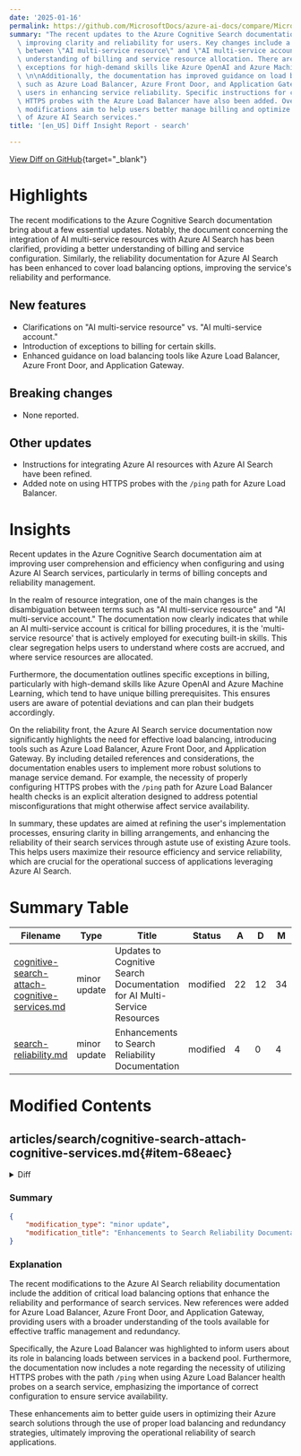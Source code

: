 ```yaml
---
date: '2025-01-16'
permalink: https://github.com/MicrosoftDocs/azure-ai-docs/compare/MicrosoftDocs:85d0a58...MicrosoftDocs:f3626a8
summary: "The recent updates to the Azure Cognitive Search documentation focus on\
  \ improving clarity and reliability for users. Key changes include a clearer distinction\
  \ between \"AI multi-service resource\" and \"AI multi-service account\" to enhance\
  \ understanding of billing and service resource allocation. There are also new billing\
  \ exceptions for high-demand skills like Azure OpenAI and Azure Machine Learning.\
  \ \n\nAdditionally, the documentation has improved guidance on load balancing tools\
  \ such as Azure Load Balancer, Azure Front Door, and Application Gateway to aid\
  \ users in enhancing service reliability. Specific instructions for configuring\
  \ HTTPS probes with the Azure Load Balancer have also been added. Overall, these\
  \ modifications aim to help users better manage billing and optimize the performance\
  \ of Azure AI Search services."
title: '[en_US] Diff Insight Report - search'

---
```


[View Diff on GitHub](https://github.com/MicrosoftDocs/azure-ai-docs/compare/MicrosoftDocs:85d0a58...MicrosoftDocs:f3626a8){target="_blank"}

# Highlights

The recent modifications to the Azure Cognitive Search documentation bring about a few essential updates. Notably, the document concerning the integration of AI multi-service resources with Azure AI Search has been clarified, providing a better understanding of billing and service configuration. Similarly, the reliability documentation for Azure AI Search has been enhanced to cover load balancing options, improving the service's reliability and performance.

## New features
- Clarifications on "AI multi-service resource" vs. "AI multi-service account."
- Introduction of exceptions to billing for certain skills.
- Enhanced guidance on load balancing tools like Azure Load Balancer, Azure Front Door, and Application Gateway.

## Breaking changes
- None reported.

## Other updates
- Instructions for integrating Azure AI resources with Azure AI Search have been refined.
- Added note on using HTTPS probes with the `/ping` path for Azure Load Balancer.

# Insights

Recent updates in the Azure Cognitive Search documentation aim at improving user comprehension and efficiency when configuring and using Azure AI Search services, particularly in terms of billing concepts and reliability management.

In the realm of resource integration, one of the main changes is the disambiguation between terms such as "AI multi-service resource" and "AI multi-service account." The documentation now clearly indicates that while an AI multi-service account is critical for billing procedures, it is the 'multi-service resource' that is actively employed for executing built-in skills. This clear segregation helps users to understand where costs are accrued, and where service resources are allocated.

Furthermore, the documentation outlines specific exceptions in billing, particularly with high-demand skills like Azure OpenAI and Azure Machine Learning, which tend to have unique billing prerequisites. This ensures users are aware of potential deviations and can plan their budgets accordingly.

On the reliability front, the Azure AI Search service documentation now significantly highlights the need for effective load balancing, introducing tools such as Azure Load Balancer, Azure Front Door, and Application Gateway. By including detailed references and considerations, the documentation enables users to implement more robust solutions to manage service demand. For example, the necessity of properly configuring HTTPS probes with the `/ping` path for Azure Load Balancer health checks is an explicit alteration designed to address potential misconfigurations that might otherwise affect service availability.

In summary, these updates are aimed at refining the user's implementation processes, ensuring clarity in billing arrangements, and enhancing the reliability of their search services through astute use of existing Azure tools. This helps users maximize their resource efficiency and service reliability, which are crucial for the operational success of applications leveraging Azure AI Search.

# Summary Table
|  Filename  | Type |    Title    | Status | A  | D  | M  |
|------------|------|-------------|--------|----|----|----|
| [cognitive-search-attach-cognitive-services.md](#item-68eaec) | minor update | Updates to Cognitive Search Documentation for AI Multi-Service Resources | modified | 22 | 12 | 34 | 
| [search-reliability.md](#item-3e9b1a) | minor update | Enhancements to Search Reliability Documentation | modified | 4 | 0 | 4 | 


# Modified Contents
## articles/search/cognitive-search-attach-cognitive-services.md{#item-68eaec}

<details>
<summary>Diff</summary>
````diff
@@ -14,18 +14,20 @@ ms.date: 01/09/2025
 
 # Attach an Azure AI multi-service resource to a skillset in Azure AI Search
 
-When configuring an optional [AI enrichment pipeline](cognitive-search-concept-intro.md) in Azure AI Search, you can enrich a small number of documents free of charge, limited to 20 transactions daily per index. For larger and more frequent workloads, you should attach a billable [Azure AI multi-service resource](/azure/ai-services/multi-service-resource?pivots=azportal). 
+If you're using built-in skills for optional [AI enrichment](cognitive-search-concept-intro.md) in Azure AI Search, you can enrich a small number of documents free of charge, limited to 20 transactions daily per index. For larger and more frequent workloads, you should attach a billable [Azure AI multi-service account](/azure/ai-services/multi-service-resource?pivots=azportal). 
+
+Azure AI Search uses dedicated, internally hosted Azure AI multi-service resources for built-in skills execution, but needs your multi-service account for billing purposes. 
 
 A multi-service account provides a collection of Azure AI services, rather than individual services. Providing an account in an Azure AI Search [skillset](/rest/api/searchservice/skillsets/create) allows Microsoft to charge you for using these services:
 
-+ [Azure AI Vision](/azure/ai-services/computer-vision/overview) for image analysis, optical character recognition (OCR), and multimodal text and image embedding.
++ [Azure AI Vision](/azure/ai-services/computer-vision/overview) for image analysis, optical character recognition (OCR), and multimodal embeddings
 + [Azure AI Language](/azure/ai-services/language-service/overview) for language detection, entity recognition, sentiment analysis, and key phrase extraction
 + [Azure AI Speech](/azure/ai-services/speech-service/overview) for speech to text and text to speech
 + [Azure AI Translator](/azure/ai-services/translator/translator-overview) for machine text translation
 
-You must provide connection information to the Azure AI multi-resource in the skillset. Azure AI Search doesn't use the connection for skillset workloads, but it does use the connection to access the billing meters on the resource. As such, your Azure AI services account is used for billing, not skills processing. Azure AI Search uses separate dedicated resources for skills processing.
+Exceptions to billing through the multi-service account include [AzureOpenAIEmbedding](cognitive-search-skill-azure-openai-embedding.md) or the [AML skill](cognitive-search-aml-skill.md) billing. Azure AI Search doesn't internally host models from Azure OpenAI or the Azure AI Foundry model catalog. Usage for AML and Azure OpenAI skills and vectorizers are through [Azure OpenAI pay-as-you-go pricing](https://azure.microsoft.com/pricing/details/cognitive-services/openai-service/#pricing) and [Azure Machine Learning pay-as-you-go pricing](https://azure.microsoft.com/pricing/details/machine-learning/), respectively. A few other skills, such as Text Split and Text Merge, aren't billable.
 
-You can use a key on the connection, or implement a keyless approach that's currently in preview.
+To attach an Azure AI multi-resource, you must provide connection information in the skillset. You can use a key on the connection, or implement a keyless approach that's currently in preview.
 
 > [!TIP]
 > Azure provides infrastructure for you to monitor billing and budgets. For more information about monitoring Azure AI services, see [Plan and manage costs for Azure AI services](/azure/ai-services/plan-manage-costs).
@@ -49,15 +51,15 @@ Using the Azure portal or newer preview REST APIs and beta SDK packages, you can
 
 1. Using the Azure portal, or the [Skillset 2024-11-01-preview REST API](/rest/api/searchservice/skillsets/create-or-update?view=rest-searchservice-2024-11-01-preview&preserve-view=true), or an Azure SDK beta package that provides the syntax, configure a skillset to use an identity:
 
-   + The managed identity used on the connection belongs to the search service.
-   + The identity can be system managed or user assigned.
+   + The managed identity used on the connection belongs to the search service. It can be system managed or user assigned.
+
    + The identity must have **Cognitive Services User** permissions on the Azure AI resource.
+
    + `@odata.type` is always `#Microsoft.Azure.Search.AIServicesByIdentity`.
-   + `subdomainUrl` is the endpoint of your Azure AI multi-service resource. It can be in [any region that's jointly supported](search-region-support.md#azure-public-regions) by Azure AI Search and Azure AI services.
 
-As with keys, the details you provide about the Azure AI Services resource are used for billing, not connections.  All API requests made by Azure AI Search to Azure AI services for built-in skills processing continue to be internal and managed by Microsoft.
+   + `subdomainUrl` is the endpoint of your Azure AI multi-service resource. The subdomain URL must include a unique name (for example, `https://hereismyuniquename.cognitiveservices.azure.com`). If the service was created through the Azure portal, a unique subdomain is automatically generated as part of your service setup. Ensure that your service includes a unique subdomain before using it with the Azure AI Search integration.
 
-The subdomain URL must include a unique name (for example, `https://hereismyuniquename.cognitiveservices.azure.com`). If the service was created through the Azure portal, a unique subdomain is automatically generated as part of your service setup. Ensure that your service includes a unique subdomain before using it with the Azure AI Search integration.
+As with keys, the details you provide about the Azure AI Services resource are used for billing, not connections.  All API requests made by Azure AI Search to Azure AI services for built-in skills processing continue to be internal and managed by Microsoft.
 
 ### Example: system-assigned managed identity
 
@@ -110,10 +112,12 @@ POST https://[service-name].search.windows.net/skillsets/[skillset-name]?api-ver
 
 ## Bill through a resource key
 
-Azure AI Search can also charge for transaction using the Azure AI multi-service resource key. This approach is the default and is generally available. You can use the Azure portal, REST API, or an Azure SDK to add the key to a skillset.
+Azure AI Search can also charge for transactions using the Azure AI multi-service resource key. This approach is the default and is generally available. You can use the Azure portal, REST API, or an Azure SDK to add the key to a skillset.
 
 There are two supported key types: `#Microsoft.Azure.Search.CognitiveServicesByKey` which calls the regional endpoint and `"#Microsoft.Azure.Search.AIServicesByKey` which calls the subdomain. We recommend using `AIServicesByKey` for its shared private link support and ability to function with no regional requirements relative to the search service.
 
+The Azure AI multi-service account must be in the same region as Azure AI Search. For more information, see [Regions supported by Azure AI Search](search-region-support.md#azure-public-regions) and choose a region that provides AI services integration.
+
 If you leave the `cognitiveServices` property unspecified, your search service attempts to use the free enrichments available to your indexer on a daily basis. Execution of billable skills stops at 20 transactions per indexer invocation and a "Time Out" message appears in indexer execution history.
 
 ### [**Azure portal**](#tab/portal)
@@ -274,7 +278,11 @@ Enrichments are billable operations. If you no longer need to call Azure AI serv
 
 Billing goes into effect when API calls to Azure AI services resources exceed 20 API calls per indexer, per day. You can [reset the indexer](search-howto-run-reset-indexers.md) to reset the API count.
 
-Keyless and key-based connections are used for billing, but not for enrichment operations' connections. For connections, a search service [connects over the internal network](search-security-overview.md#internal-traffic) to an Azure AI services resource that's located in the [same physical region](search-region-support.md). Most regions that offer Azure AI Search also offer other Azure AI services such as Language. If you attempt AI enrichment in a region that doesn't have both services, you'll see this message: "Provided key isn't a valid CognitiveServices type key for the region of your search service."
+Keyless and key-based connections are used for billing, but not for enrichment operations' connections. 
+
+For key-based connections, a search service [connects over the internal network](search-security-overview.md#internal-traffic) to an Azure AI services resource that's located in the [same physical region](search-region-support.md). Most regions that offer Azure AI Search also offer other Azure AI services such as Language. If you attempt AI enrichment in a region that doesn't have both services, you'll see this message: "Provided key isn't a valid CognitiveServices type key for the region of your search service."
+
+For keyless connections, a search service authenticates using its identity and role assignment, targeting an Azure AI multi-service resource that's specified as a fully-qualified URI, having a unique subdomain in that URI.
 
 Indexers can be configured to run in a [private execution environment](search-howto-run-reset-indexers.md#indexer-execution-environment) for dedicated processing using just the search nodes of your own search service. Even if you're using private execution environment, Azure AI Search still uses its internally provisioned Azure AI multiservice resource to perform all skill enrichments.
 
@@ -305,7 +313,9 @@ Some enrichments are always free:
 
  During AI enrichment, Azure AI Search calls the Azure AI services APIs for [built-in skills](cognitive-search-predefined-skills.md) that are based on Azure AI Vision, Translator, and Azure AI Language. 
 
-Billable built-in skills that make backend calls to Azure AI services include [Entity Linking](cognitive-search-skill-entity-linking-v3.md), [Entity Recognition](cognitive-search-skill-entity-recognition-v3.md), [Image Analysis](cognitive-search-skill-image-analysis.md), [Key Phrase Extraction](cognitive-search-skill-keyphrases.md), [Language Detection](cognitive-search-skill-language-detection.md), [OCR](cognitive-search-skill-ocr.md), [Personally Identifiable Information (PII) Detection](cognitive-search-skill-pii-detection.md), [Sentiment](cognitive-search-skill-sentiment-v3.md), and [Text Translation](cognitive-search-skill-text-translation.md).
+Billable built-in skills that make backend calls to Azure AI services include [Entity Linking](cognitive-search-skill-entity-linking-v3.md), [Entity Recognition](cognitive-search-skill-entity-recognition-v3.md), [Image Analysis](cognitive-search-skill-image-analysis.md), [Key Phrase Extraction](cognitive-search-skill-keyphrases.md), [Language Detection](cognitive-search-skill-language-detection.md), [OCR](cognitive-search-skill-ocr.md), [Personally Identifiable Information (PII) Detection](cognitive-search-skill-pii-detection.md), [Sentiment](cognitive-search-skill-sentiment-v3.md), [Text Translation](cognitive-search-skill-text-translation.md), and [Azure AI Vision multimodal embeddings skill](cognitive-search-skill-vision-vectorize.md). 
+
+A [query-time vectorizer](vector-search-how-to-configure-vectorizer.md) backed by the Azure AI Vision multimodal embedding model is also a billable enrichment.
 
 Image extraction is an Azure AI Search operation that occurs when documents are cracked prior to enrichment. Image extraction is billable on all tiers, except for 20 free daily extractions on the free tier. Image extraction costs apply to image files inside blobs, embedded images in other files (PDF and other app files), and for images extracted using [Document Extraction](cognitive-search-skill-document-extraction.md). For image extraction pricing, see the [Azure AI Search pricing page](https://azure.microsoft.com/pricing/details/search/).
 
````
</details>

### Summary

```json
{
    "modification_type": "minor update",
    "modification_title": "Updates to Cognitive Search Documentation for AI Multi-Service Resources"
}
```

### Explanation
The recent updates to the document concerning Azure AI Search and the integration of AI multi-service resources include clarifications and additions that enhance the user's understanding of billing and service configuration. Key changes include the clarification of the terminology used in the context of "built-in skills" and the introduction of updated instructions for integrating Azure AI resources with Azure AI Search.

Significant points include the differentiation between "AI multi-service resource" and "AI multi-service account" and the clarification that dedicated resources are utilized for built-in skills execution while billing is tied to the user's multi-service account. 

The update also introduces exceptions to billing procedures for certain skills (like Azure OpenAI and Azure Machine Learning skills) and enhances the explanation of how users can provide connection information in skillsets. 

Overall, the modifications refine the document's instructions and improve accuracy in billing terms and conditions for using Azure AI services, ensuring that users have a clearer understanding of the costs associated with AI enrichment and the required configurations for optimal service utilization.

## articles/search/search-reliability.md{#item-3e9b1a}

<details>
<summary>Diff</summary>
````diff
@@ -147,6 +147,7 @@ If you need redundancy at the request level, Azure provides several [load balanc
 + [Azure Traffic Manager](/azure/traffic-manager/traffic-manager-overview), used to route requests to multiple geo-located websites that are then backed by multiple search services. 
 + [Application Gateway](/azure/application-gateway/overview), used to load balance between servers in a region at the application layer.
 + [Azure Front Door](/azure/frontdoor/front-door-overview), used to optimize global routing of web traffic and provide global failover.
++ [Azure Load Balancer](/azure/load-balancer/load-balancer-overview), used to load balance between services in a backend pool.
 
 Some points to keep in mind when evaluating load balancing options:
 
@@ -164,6 +165,9 @@ Azure Traffic Manager is primarily used for routing network traffic across diffe
 
 Traffic Manager doesn't provide an endpoint for a direct connection to Azure AI Search, which means you can't put a search service directly behind Traffic Manager. Instead, the assumption is that requests flow to Traffic Manager, then to a search-enabled web client, and finally to a search service on the backend. The client and service are located in the same region. If one search service goes down, the search client starts failing, and Traffic Manager redirects to the remaining client.
 
+> [!NOTE]
+> If you are using Azure Load Balancer [health probes](/azure/load-balancer/load-balancer-custom-probe-overview) on a search service, you must use a HTTPS probe with `/ping` as the path.
+
 ![Diagram of search apps connecting through Azure Traffic Manager.][4]
 
 ## Data residency in a multi-region deployment
````
</details>

### Summary

```json
{
    "modification_type": "minor update",
    "modification_title": "Enhancements to Search Reliability Documentation"
}
```

### Explanation
The recent modifications to the Azure AI Search reliability documentation include the addition of critical load balancing options that enhance the reliability and performance of search services. New references were added for Azure Load Balancer, Azure Front Door, and Application Gateway, providing users with a broader understanding of the tools available for effective traffic management and redundancy.

Specifically, the Azure Load Balancer was highlighted to inform users about its role in balancing loads between services in a backend pool. Furthermore, the documentation now includes a note regarding the necessity of utilizing HTTPS probes with the path `/ping` when using Azure Load Balancer health probes on a search service, emphasizing the importance of correct configuration to ensure service availability.

These enhancements aim to better guide users in optimizing their Azure search solutions through the use of proper load balancing and redundancy strategies, ultimately improving the operational reliability of search applications.


